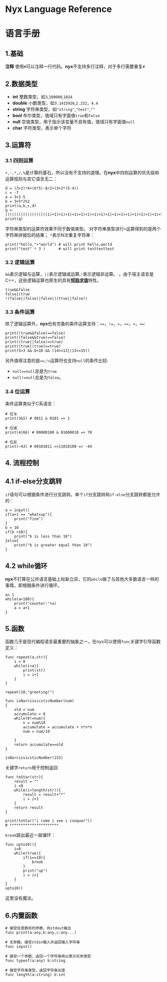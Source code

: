 Nyx Language Reference
====================================


# 语言手册
## 1.基础
**注释** 使用`#`可以注释一行代码。**nyx**不支持多行注释，对于多行需要重复`#`

## 2.数据类型
+ **int** 整数类型，如`3`,`100000`,`1024`
+ **double** 小数类型，如`3.1415926`,`2.232`，`4.4` 
+ **string** 字符串类型，如`"string"`,`"test"`,`""`
+ **bool** 布尔类型，值域只有字面值`true`和`false`
+ **null** 空值类型，用于指示该变量不具有值，值域只有字面值`null`
+ **char** 字符类型，表示单个字符

## 3.运算符
### 3.1 四则运算
`+,-,*,/,%`是计算的基石，所以没有不支持的道理。在**nyx**中四则运算的优先级和运算规则与其它语言无二：
```nyx
d = (3+2)*4+(6*5)-8/2+(3+2*(5-4))
c = -7
a = 3+2-5
b = 3+5*2%2
print(a,b,c,d)                 
q = (((((((((((((((((((1)+1)+1)+1)+1)+1)+1)+1)+1)+1)+1)+1)+1)+1)+1)+1)+1)+1)+1)+1
print(q)
```
字符串类型的运算符效果不同于数值类型。
对字符串类型进行`+`运算得到的是两个字符串拼接后的结果；
`*`表示N次重复字符串：
```nyx
print("hello,"+"world") # will print hello,world
print("test" * 3 )      # will print testtesttest
```

### 3.2 逻辑运算
`&&`表示逻辑与运算，`||`表示逻辑或运算,`!`表示逻辑非运算。
。由于宿主语言是C++，这些逻辑运算也原生的具有[**短路求值**](https://en.wikipedia.org/wiki/Short-circuit_evaluation)特性。
```nyx
true&&false
false||true
!(false||false||false||(true||false))
```
### 3.3 条件运算
除了逻辑运算外，**nyx**也有完备的条件运算支持：`==`，`!=`，`>`，`>=`，`<`，`<=`:
```nyx
print((true&&false)==false)
print((false&&true)==false)
print((true||false)==true)
print((true||true)==true)
print(5>3 && 6<10 && (14>=13||13<=15))
```
另外值得注意的是`==`,`!=`运算符也支持`null`的条件比较:
+ `null==null`总是为`true`
+ `null!=null`总是为`false`。

### 3.4 位运算
条件运算类似于C系语言：
```
# 位与
print(3&5) # 0011 & 0101 => 1

# 位或
print(4|66) # 00000100 & 01000010 => 70

# 位反
print(~43) # 00101011 =>11010100 => -44
```

## 4. 流程控制
## 4.1 if-else分支跳转
`if`语句可以根据条件进行分支跳转。单个`if`分支跳转和`if-else`分支跳转都是允许的：
```nyx
a = input()
if(a+1 == "whatsup"){
    print("fine")
}
b = 10
if(b <10){
    print("b is less than 10")
}else{
    print("b is greater equal than 10")
}
```
## 4.2 while循环
**nyx**不打算在公共语言基础上标新立异，它的`while`做了与其他大多数语言一样的事情，即根据条件进行循环。
```nyx
a= 1
while(a<100){
    print("counter:"+a)
    a = a+1
}
```

## 5.函数
函数几乎是现代编程语言最重要的抽象之一，在nyx可以使用`func`关键字引导函数定义：
```nyx
func repeat(a,str){
    i = 0
    while(i<a){
        print(str)
        i = i+1
    }
}

repeat(10,"greeting!")

func isNarcissicsticNumber(num)
{
    old = num
    accumulate = 0
    while(0!=num){
        n = num%10
        accumulate = accumulate + n*n*n
        num = num/10
        
    }
    return accumulate==old
}

isNarcissicsticNumber(153)
```
关键字`return`用于控制返回
```nyx
func toStar(str){
    result = ""
    i =0
    while(i<length(str)){
        result = result+"*"
        i = i+1
    }
    return result
}

print(toStar("i come i see i conquer"))
# **********************
```
`break`跳出最近一层循环：
```nyx
func upto10(){
    i=0
    while(true){
        if(i==10){
            break
        }
        print("up")
        i = i+1
    }
}
upto10()
```
这里没有魔法。

## 6.内置函数
```nyx
# 接受任意数目的参数，向stdout输出
func print(a:any,b:any,c:any...)

# 无参数。接受stdin输入并返回输入字符串
func input()

# 接受一个参数，返回一个字符串用以表示实参类型
func typeof(a:any) b:string

# 接受字符串类型，返回字符串长度
func length(a:string) b:int
```